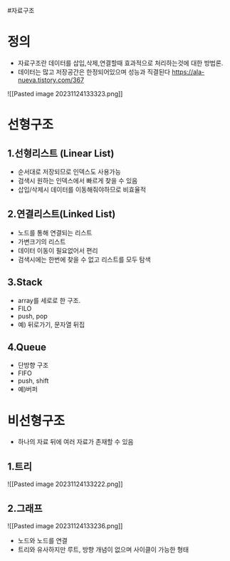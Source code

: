 #자료구조 

# 정의
- 자료구조란 데이터를 삽입,삭제,연결할때 효과적으로 처리하는것에 대한 방법론.
- 데이터는 많고 저장공간은 한정되어있으며 성능과 직결된다
https://ala-nueva.tistory.com/367


![[Pasted image 20231124133323.png]]

# **선형구조**

## 1.선형리스트 (Linear List)
- 순서대로 저장되므로 인덱스도 사용가능
- 검색시 원하는 인덱스에서 빠르게 찾을 수 있음
- 삽입/삭제시 데이터를 이동해줘야하므로 비효율적

## 2.연결리스트(Linked List)
- 노드를 통해 연결되는 리스트
- 가변크기의 리스트
- 데이터 이동이 필요없어서 편리
- 검색시에는 한번에 찾을 수 없고 리스트를 모두 탐색

## 3.Stack
- array를 세로로 한 구조.
- FILO
- push, pop
- 예) 뒤로가기, 문자열 뒤집

## 4.Queue
- 단방향 구조
- FIFO
- push, shift
- 예)버퍼

# **비선형구조**
- 하나의 자료 뒤에 여러 자료가 존재할 수 있음

## 1.트리
![[Pasted image 20231124133222.png]]

## 2.그래프
![[Pasted image 20231124133236.png]]

- 노드와 노드를 연결
- 트리와 유사하지만 루트, 방향 개념이 없으며 사이클이 가능한 형태